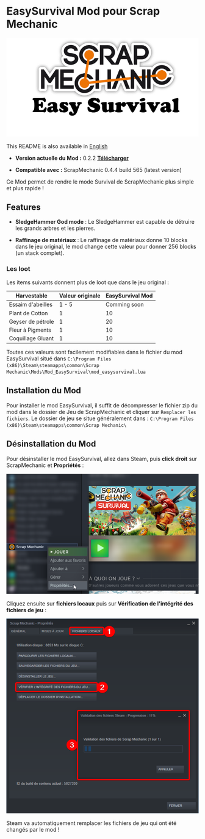 # EasySurvival Mod pour Scrap Mechanic

![](./docs/imgs/mod_banner.png)

This README is also available in [English](./README.md)

 - **Version actuelle du Mod :** 0.2.2 [**Télécharger**](https://github.com/RemiGascou/ScrapMechanic_EasySurvival/releases/download/0.2.2/EasySurvival_v0.2.2.zip)

 - **Compatible avec :** ScrapMechanic 0.4.4 build 565 (latest version)

Ce Mod permet de rendre le mode Survival de ScrapMechanic plus simple et plus rapide !

## Features

 - **SledgeHammer God mode** : Le SledgeHammer est capable de détruire les grands arbres et les pierres.

 - **Raffinage de matériaux** : Le raffinage de matériaux donne 10 blocks dans le jeu original, le mod change cette valeur pour donner 256 blocks (un stack complet).

### Les loot

Les items suivants donnent plus de loot que dans le jeu original :

| Harvestable              | Valeur originale | EasySurvival Mod  |
|--------------------------|------------------|-------------------|
| Essaim d'abeilles        | 1 - 5            | Comming soon      |
| Plant de Cotton          | 1                | 10                |
| Geyser de pétrole        | 1                | 20                |
| Fleur à Pigments         | 1                | 10                |
| Coquillage Gluant        | 1                | 10                |


Toutes ces valeurs sont facilement modifiables dans le fichier du mod EasySurvival situé dans `C:\Program Files (x86)\Steam\steamapps\common\Scrap Mechanic\Mods\Mod_EasySurvival\mod_easysurvival.lua`

## Installation du Mod

Pour installer le mod EasySurvival, il suffit de décompresser le fichier zip du mod dans le dossier de Jeu de ScrapMechanic et cliquer sur `Remplacer les fichiers`. Le dossier de jeu se situe généralement dans : `C:\Program Files (x86)\Steam\steamapps\common\Scrap Mechanic\`

## Désinstallation du Mod

Pour désinstaller le mod EasySurvival, allez dans Steam, puis **click droit** sur ScrapMechanic et **Propriétés** :

![](./docs/imgs/steam_scrapmechanic_properties.png)

Cliquez ensuite sur **fichiers locaux** puis sur **Vérification de l'intégrité des fichiers de jeu** :

![](./docs/imgs/steam_verification_install.png)

Steam va automatiquement remplacer les fichiers de jeu qui ont été changés par le mod !
